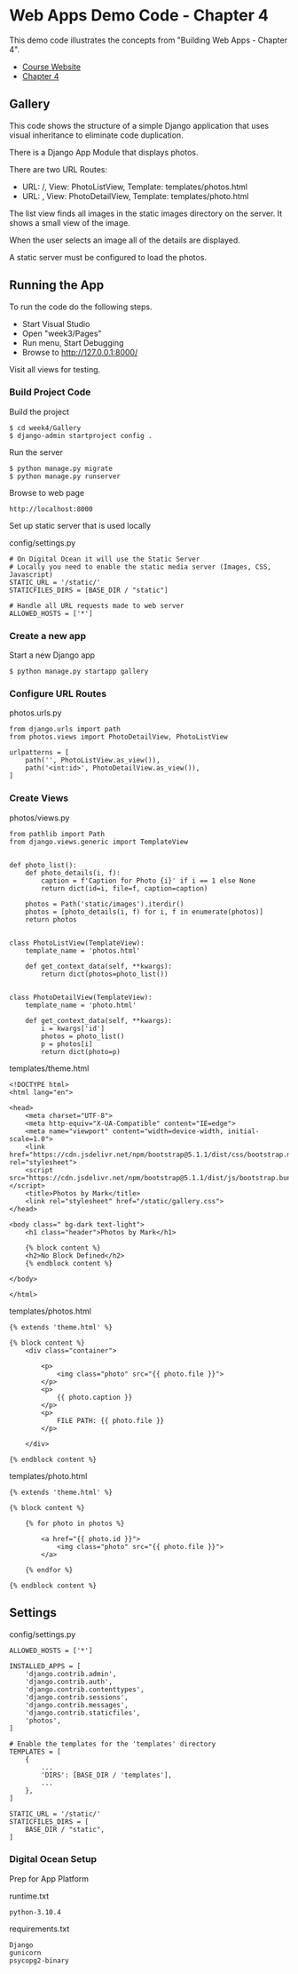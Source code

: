 # Web Apps Demo Code  - Chapter 4

This demo code illustrates the concepts from "Building Web Apps - Chapter 4".

* [Course Website](https://shrinking-world.com/course/bacs350)
* [Chapter 4](https://shrinking-world.com/course/bacs350/chapter/4)


## Gallery

This code shows the structure of a simple Django application that uses visual
inheritance to eliminate code duplication.  

There is a Django App Module that displays photos.  

There are two URL Routes:

* URL:  /,  View: PhotoListView, Template: templates/photos.html
* URL:  <filename>, View: PhotoDetailView, Template: templates/photo.html

The list view finds all images in the static images directory on the server.
It shows a small view of the image.

When the user selects an image all of the details are displayed.

A static server must be configured to load the photos.


## Running the App

To run the code do the following steps.

* Start Visual Studio
* Open "week3/Pages"
* Run menu, Start Debugging
* Browse to http://127.0.0.1:8000/

Visit all views for testing.


### Build Project Code

Build the project

    $ cd week4/Gallery
    $ django-admin startproject config .

Run the server

    $ python manage.py migrate
    $ python manage.py runserver

Browse to web page

    http://localhost:8000

Set up static server that is used locally

config/settings.py

    # On Digital Ocean it will use the Static Server
    # Locally you need to enable the static media server (Images, CSS, Javascript)
    STATIC_URL = '/static/'
    STATICFILES_DIRS = [BASE_DIR / "static"]

    # Handle all URL requests made to web server
    ALLOWED_HOSTS = ['*']


### Create a new app

Start a new Django app

    $ python manage.py startapp gallery
   

### Configure URL Routes
   
photos.urls.py

    from django.urls import path
    from photos.views import PhotoDetailView, PhotoListView

    urlpatterns = [
        path('', PhotoListView.as_view()),
        path('<int:id>', PhotoDetailView.as_view()),
    ]


### Create Views

photos/views.py

    from pathlib import Path
    from django.views.generic import TemplateView


    def photo_list():
        def photo_details(i, f):
            caption = f'Caption for Photo {i}' if i == 1 else None
            return dict(id=i, file=f, caption=caption)

        photos = Path('static/images').iterdir()
        photos = [photo_details(i, f) for i, f in enumerate(photos)]
        return photos


    class PhotoListView(TemplateView):
        template_name = 'photos.html'

        def get_context_data(self, **kwargs):
            return dict(photos=photo_list())


    class PhotoDetailView(TemplateView):
        template_name = 'photo.html'

        def get_context_data(self, **kwargs):
            i = kwargs['id']
            photos = photo_list()
            p = photos[i]
            return dict(photo=p)


templates/theme.html

    <!DOCTYPE html>
    <html lang="en">

    <head>
        <meta charset="UTF-8">
        <meta http-equiv="X-UA-Compatible" content="IE=edge">
        <meta name="viewport" content="width=device-width, initial-scale=1.0">
        <link href="https://cdn.jsdelivr.net/npm/bootstrap@5.1.1/dist/css/bootstrap.min.css" rel="stylesheet">
        <script src="https://cdn.jsdelivr.net/npm/bootstrap@5.1.1/dist/js/bootstrap.bundle.min.js"></script>
        <title>Photos by Mark</title>
        <link rel="stylesheet" href="/static/gallery.css">
    </head>

    <body class=" bg-dark text-light">
        <h1 class="header">Photos by Mark</h1>

        {% block content %}
        <h2>No Block Defined</h2>
        {% endblock content %}

    </body>

    </html>


templates/photos.html

    {% extends 'theme.html' %}

    {% block content %}
        <div class="container">

            <p>
                <img class="photo" src="{{ photo.file }}">
            </p>
            <p>
                {{ photo.caption }}
            </p>
            <p>
                FILE PATH: {{ photo.file }}
            </p>

        </div>

    {% endblock content %}


templates/photo.html

    {% extends 'theme.html' %}

    {% block content %}

        {% for photo in photos %}

            <a href="{{ photo.id }}">
                <img class="photo" src="{{ photo.file }}">
            </a>

        {% endfor %}

    {% endblock content %}


## Settings

config/settings.py

    ALLOWED_HOSTS = ['*']

    INSTALLED_APPS = [
        'django.contrib.admin',
        'django.contrib.auth',
        'django.contrib.contenttypes',
        'django.contrib.sessions',
        'django.contrib.messages',
        'django.contrib.staticfiles',
        'photos',
    ]

    # Enable the templates for the 'templates' directory
    TEMPLATES = [
        {
            ...
            'DIRS': [BASE_DIR / 'templates'],
            ...
        },
    ]

    STATIC_URL = '/static/'
    STATICFILES_DIRS = [
        BASE_DIR / "static",
    ]



### Digital Ocean Setup

Prep for App Platform

runtime.txt

    python-3.10.4

requirements.txt

    Django
    gunicorn
    psycopg2-binary

